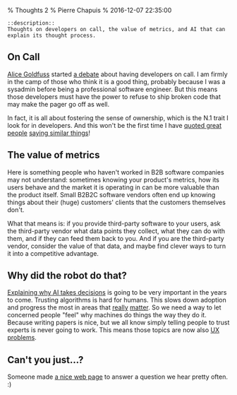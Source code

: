% Thoughts 2
% Pierre Chapuis
% 2016-12-07 22:35:00

    ::description::
    Thoughts on developers on call, the value of metrics, and AI that can
    explain its thought process.

## On Call

[Alice Goldfuss](https://twitter.com/alicegoldfuss) started
[a debate](https://dbsmasher.com/2016/12/07/on-being-on-call/) about having
developers on call. I am firmly in the camp of those who think it is a good
thing, probably because I was a sysadmin before being a professional software
engineer. But this means those developers must have the power to refuse to
ship broken code that may make the pager go off as well.

In fact, it is all about fostering the sense of ownership, which is the N.1
trait I look for in developers. And this won't be the first time I have
[quoted great people](https://twitter.com/pchapuis/status/222690433308966913)
[saying similar things](https://blog.separateconcerns.com/2013-03-24-vogels-skills.html)!

## The value of metrics

Here is something people who haven't worked in B2B software companies may not
understand: sometimes knowing your product's metrics, how its users behave and
the market it is operating in can be more valuable than the product itself.
Small B2B2C software vendors often end up knowing things about their (huge)
customers' clients that the customers themselves don't.

What that means is: if you provide third-party software to your users, ask the
third-party vendor what data points they collect, what they can do with them,
and if they can feed them back to you. And if you are the third-party vendor,
consider the value of that data, and maybe find clever ways to turn it into a
competitive advantage.

## Why did the robot do that?

[Explaining why AI takes decisions](https://insights.sei.cmu.edu/sei_blog/2016/12/why-did-the-robot-do-that.html)
is going to be very important in the years to come. Trusting algorithms is
hard for humans. This slows down adoption and progress the most in areas that
[really](https://twitter.com/CalebWatney/status/747772853102084097)
[matter](https://blog.separateconcerns.com/2015-11-06-e-voting.html). So we
need a way to let concerned people "feel" why machines do things the way they
do it. Because writing papers is nice, but we all know simply telling people to
trust experts is never going to work. This means those topics are now also
[UX problems](https://blog.separateconcerns.com/2016-09-16-thoughts-1.html#distributed-systems-are-a-ux-problem).

## Can't you just...?

Someone made [a nice web page](http://cantyoujust.no/) to answer a question we
hear pretty often. :)

